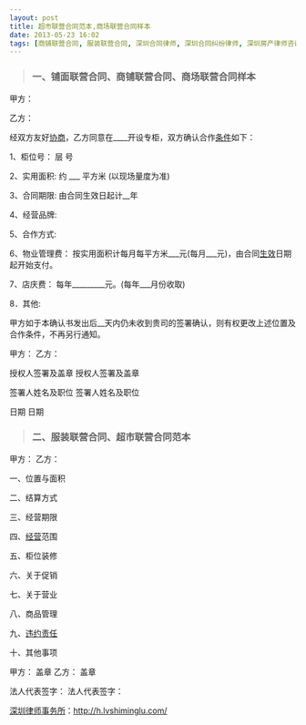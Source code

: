 ```yaml
---
layout: post
title: 超市联营合同范本,商场联营合同样本
date: 2013-05-23 16:02
tags: [商铺联营合同, 服装联营合同, 深圳合同律师, 深圳合同纠纷律师, 深圳房产律师咨询, 深圳法律顾问律师, 铺面联营合同]
---
```

<blockquote>
<h3>一、铺面联营合同、商铺联营合同、商场联营合同样本</h3>
</blockquote>
甲方：

乙方：

经双方友好<a href="http://h.lvshiminglu.com/law/175.html">协商</a>，乙方同意在____开设专柜，双方确认合作<a href="http://h.lvshiminglu.com/law/165.html">条件</a>如下：

1、柜位号： 层 号

2、实用面积: 约 ___ 平方米 (以现场量度为准)

3、合同期限: 由合同生效日起计__年

4、经营品牌:

5、合作方式:

6、物业管理费： 按实用面积计每月每平方米___元(每月___元)，由合同<a href="http://h.lvshiminglu.com/law/988.html">生效</a>日期起开始支付。

7、店庆费： 每年_________元。(每年___月份收取)

8．其他:

甲方如于本确认书发出后__天内仍未收到贵司的签署确认，则有权更改上述位置及合作条件，不再另行通知。

甲方： 乙方：

授权人签署及盖章 授权人签署及盖章

签署人姓名及职位 签署人姓名及职位

日期 日期
<blockquote>
<h3>二、服装联营合同、超市联营合同范本</h3>
</blockquote>
甲方：
乙方：

一、位置与面积

二、结算方式

三、经营期限

四、<a href="http://h.lvshiminglu.com/law/885.html">经营</a>范围

五、柜位装修

六、关于促销

七、关于营业

八、商品管理

九、<a href="http://h.lvshiminglu.com/law/726.html">违约责任</a>

十、其他事项

甲方： 盖章 乙方： 盖章

法人代表签字： 法人代表签字：

<a href="http://h.lvshiminglu.com/">深圳律师事务所</a>：<a href="http://h.lvshiminglu.com/">http://h.lvshiminglu.com/</a>

